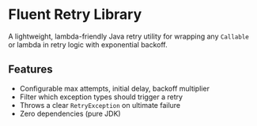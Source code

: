 # Fluent Retry Library

A lightweight, lambda-friendly Java retry utility for wrapping any `Callable` or lambda in retry logic with exponential backoff.

## Features

- Configurable max attempts, initial delay, backoff multiplier
- Filter which exception types should trigger a retry
- Throws a clear `RetryException` on ultimate failure
- Zero dependencies (pure JDK)
